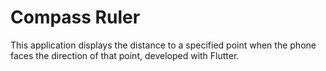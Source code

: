 # Compass Ruler
This application displays the distance to a specified point when the phone faces the direction of that point, developed with Flutter.